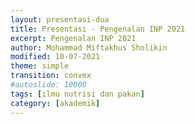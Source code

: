 ```yaml
---
layout: presentasi-dua
title: Presentasi - Pengenalan INP 2021
excerpt: Pengenalan INP 2021
author: Mohammad Miftakhus Sholikin
modified: 10-07-2021
theme: simple
transition: convex
#autoslide: 10000 
tags: [ilmu nutrisi dan pakan]
category: [akademik]
---
```




<script>
 <style>
	mark {
		background-color: white;
		color: "#960e29";
	}
 </style>
</script>

<section 
 data-markdown
 data-background-image="{{ site.github.url }}/images/postingan/2021-01-26-sidkom-prasidang/sidkom-prasidang-background.svg"
 data-background-size="100% 100%"
 data-transition="slide-in fade-out"
 id="sampul">
 <script>
    <h4><a href = "{{ site.github.url }}/laman/akademik/"><b>Pengenalan Ilmu Nutrisi dan Pakan</b></a></h4>
    <hr><small><b>Mohammad Miftakhus Sholikin</b></small>
 </script>
</section>

<section 
data-markdown
data-transition="slide-in fade-out"
id="kiat_studi_1">
<script>
  <h4><a href="#/sampul">Lulus tepat waktu? atau pada waktunya?</a></h4>
  <p align="center" style="font-size:15px"><img src="{{ site.github.url }}/images/postingan/2021-01-26-sidkom-prasidang/sidkom-prasidang-target.jpg"; height="425px"><br><small><mark><a href="https://insights.bookbub.com/how-to-market-your-book-to-a-niche-audience/">sumber internet</a></mark></small></p>
</script>
</section>

<section 
data-markdown
data-transition="slide-in fade-out"
id="kiat_studi_2`">
<script>
<h4><a href="#/sampul">Tahapan studi</a></h4>

|<small>No.</small>|<small>Tahapan</small>|<small>Pelaksanaan</small>|<small>Status/Target</small>|
|:---|:-------------|------------:|-----:|
|<small>1.</small>|<small>Perkuliahan S3</small>|<small>2019</small>|<small>selesai</small>|
|<small>2.</small>|<small>Ujian kualifikasi S3</small>|<small>2019</small>|<small>selesai</small>|
|<small>3.</small>|<small>Kolokium S3</small>|<small>08 Agustus 2019</small>|<small>selesai</small>|
|<small>4.</small>|<small>Seminar S3</small>|<small>24 Oktober 2019</small>|<small>selesai</small>|
|<small><mark><b>5.</b></mark></small>|<small><mark><b>Sidang tertutup</b></mark></small>|<small>26 Maret 2021</small>|<small>selesai</small>|
|<small><mark><b>6.</b></mark></small>|<small><mark><b>Sidang promosi</b></mark></small>|<small>19 April 2021</small>|<small>selesai</small>|
||||
</p>
</script>
</section>

<section 
data-markdown
data-transition="slide-in fade-out"
id="kiat_studi_3">
<script>
  <h4><a href="#/sampul">Nulis bareng</a></h4>
  <div class="two-column">
    <div>
    <p align="center" style="font-size:15px"><img src="{{ site.github.url }}/images/postingan/2021-01-26-sidkom-prasidang/sidkom-prasidang-nulis.jpeg"; height="350px"><br><small><mark><a href="https://www.kompasiana.com/bengkelopini/59a64ae2a7249b20bc274502/dosen-banyak-publikasi-internasional-minim?page=all">sumber internet</a></mark></small></p>
    </div>
    <div>
    <p align="left" style="font-size:25px"><br>- Klinik publikasi IPB<br>- Minta bantuan teman (kerja bareng)<br>- Diskusi dengan dosen</p>
    </div>
  </div>
</script>
</section>

<section 
data-markdown
data-transition="slide-in fade-out"
id="kiat_studi_4">
<script>
  <h4><a href="#/sampul">Kuliah di INP susah gak sih? lama gak sih?</a></h4>
  <p align="center" style="font-size:15px"><img src="{{ site.github.url }}/images/postingan/2021-01-26-sidkom-prasidang/sidkom-prasidang-tanya.jpg"; height="425px"><br><small><mark><a href="https://gudang-share.blogspot.com/2019/10/apa-pertanyaan-yang-tidak-perlu-dijawab.html">sumber internet</a></mark></small></p>
</script>
</section>

<section 
data-markdown
data-transition="slide-in fade-out"
id="publikasi">
<script>
<h4><a href="#/sampul">Publikasi</a></h4>

|<small>No.</small>|<small>Publikasi</small>|<small>Jenis</small>|<small>Status</small>|
|:----------------|:--------|:---:|-----:|
|<small>1.</small>|<small>A meta-analysis antimicrobial peptide effects on intestinal bacteria, immune response and antioxidant activity of broilers</small>|<small>TASJ (Q2)</small>|<small>diterima</small>|
|<small>2.</small>|<small>A meta-analysis of the effect of antimicrobial peptide purity on the growth performance, dry matter digestibility, and  intestinal morphology of broiler</small>|<small>AAVS (Q3)</small>|<small>proses terbit</small>|
|<small>3.</small>|<small>Evaluation of linear models and linear mixed models to predict the effects of antimicrobial peptides on broiler performance</small>|<small>iop</small>|<small><a href="https://iopscience.iop.org/article/10.1088/1755-1315/478/1/012002">terbit</a></small>|
|<small>4.</small>|<small>Antimicrobial peptides as additive: A meta-analysis on broiler chickens performance, nutrient digestibility, and serum metabolites</small>|<small>JAFS (Q2)</small>|<small>diterima</small>|
||||
</p>
</script>
</section>

<section
data-markdown
data-transition="slide-in fade-out"
id="beasiswa">
<script>
  <h4><a href="#/sampul">Beasiswa</a></h4>
  <img src="{{ site.github.url }}/images/postingan/2021-01-26-sidkom-prasidang/sidkom-prasidang-terima-kasih.svg"; height="475px">
</script>
</section>

<section
data-markdown
data-transition="slide-in fade-out"
id="magang">
<script>
  <h4><a href="#/sampul">Magang di Jepang (3 bulan)</a></h4>
  <p align="center" style="font-size:25px"><img src="{{ site.github.url }}/images/postingan/2021-01-26-sidkom-prasidang/sidkom-prasidang-terimakasih-jun-nomura.svg"; width="875px"><br/>Prof. Jun Nomura, Ph.D. (Promotor Chiba University)</p>
</script>
</section>

<section
 data-markdown
 data-transition="slide-in fade-out"
 id="sampul-belakang">
 <script>
  <small>Presentasi ini dibuat menggunakan [Reveal.js Demo Website](https://lab.hakim.se/reveal-js/#/)</small>
  <br/><small><small>Kembali ke <a href="#/sampul">sampul</a></small></small>
 </script>
</section>